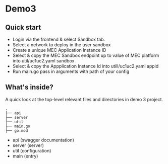 # Demo3

## Quick start 

- Login via the frontend & select Sandbox tab.
- Select a network to deploy in the user sandbox
- Create a unique MEC Application Instance ID
- Select & copy the MEC Sandbox endpoint up to value of MEC platform into util/uc1uc2.yaml sandbox 
- Select & copy the Appplication Instance Id into utill/uc1uc2.yaml appid
- Run main.go pass in arguments with path of your config 
  
## What's inside?

A quick look at the top-level relevant files and directories in demo 3 project.

    .
    ├── api
    ├── server
    ├── util
    ├── main.go
    ├── go.mod
    

- api (swagger documentation)
- server (server)
- util (configuration)
- main (entry)
